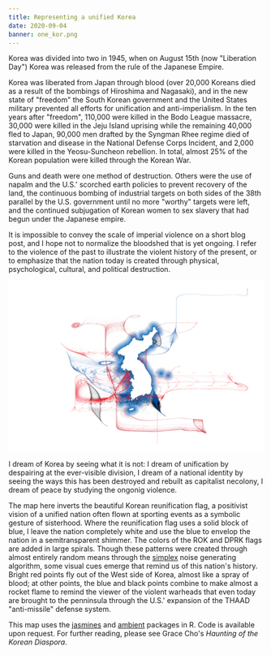 ```yaml
---
title: Representing a unified Korea
date: 2020-09-04
banner: one_kor.png
---
```


Korea was divided into two in 1945, when on August 15th (now
"Liberation Day") Korea was released from the rule of the Japanese
Empire.

Korea was liberated from Japan through blood (over 20,000 Koreans died
as a result of the bombings of Hiroshima and Nagasaki), and in the new
state of "freedom" the South Korean government and the United States
military prevented all efforts for unification and anti-imperialism.
In the ten years after "freedom", 110,000 were killed in the Bodo
League massacre, 30,000 were killed in the Jeju Island uprising while
the remaining 40,000 fled to Japan, 90,000 men drafted by the Syngman
Rhee regime died of starvation and disease in the National Defense
Corps Incident, and 2,000 were killed in the Yeosu-Suncheon rebellion.
In total, almost 25% of the Korean population were killed through the
Korean War.

Guns and death were one method of destruction. Others were the use of
napalm and the U.S.' scorched earth policies to prevent recovery of
the land, the continuous bombing of industrial targets on both sides
of the 38th parallel by the U.S. government until no more "worthy"
targets were left, and the continued subjugation of Korean women to
sex slavery that had begun under the Japanese empire.

It is impossible to convey the scale of imperial violence on a short
blog post, and I hope not to normalize the bloodshed that is yet
ongoing. I refer to the violence of the past to illustrate the violent
history of the present, or to emphasize that the nation today is
created through physical, psychological, cultural, and political
destruction.

![A visualization of Korea's borders.](one_kor.png)

I dream of Korea by seeing what it is not: I dream of unification by
despairing at the ever-visible division, I dream of a national
identity by seeing the ways this has been destroyed and rebuilt as
capitalist necolony, I dream of peace by studying the ongonig
violence.

The map here inverts the beautiful Korean reunification flag, a
positivist vision of a unified nation often flown at sporting events
as a symbolic gesture of sisterhood. Where the reunification flag uses
a solid block of blue, I leave the nation completely white and use the
blue to envelop the nation in a semitransparent shimmer. The colors of
the ROK and DPRK flags are added in large spirals. Though these
patterns were created through almost entirely random means through the
[simplex](https://en.wikipedia.org/wiki/Simplex_noise) noise
generating algorithm, some visual cues emerge that remind us of this
nation's history. Bright red points fly out of the West side of Korea,
almost like a spray of blood; at other points, the blue and black
points combine to make almost a rocket flame to remind the viewer of
the violent warheads that even today are brought to the penninsula
through the U.S.' expansion of the THAAD "anti-missile" defense
system.

This map uses the [jasmines](https://github.com/djnavarro/jasmines)
and [ambient](https://ambient.data-imaginist.com/) packages in R. Code
is available upon request. For further reading, please see Grace Cho's
_Haunting of the Korean Diaspora_.
